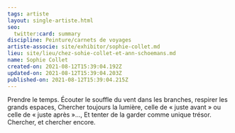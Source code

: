 ```yaml
---
tags: artiste
layout: single-artiste.html
seo:
  twitter:card: summary
discipline: Peinture/carnets de voyages
artiste-associe: site/exhibitor/sophie-collet.md
lieu: site/lieu/chez-sohie-collet-et-ann-schoemans.md
name: Sophie Collet
created-on: 2021-08-12T15:39:04.192Z
updated-on: 2021-08-12T15:39:04.203Z
published-on: 2021-08-12T15:39:04.215Z
---
```

Prendre le temps.
Écouter le souffle du vent dans les branches, respirer les grands espaces,
Chercher toujours la lumière, celle de « juste avant » ou celle de « juste après »...,
Et tenter de la garder comme unique trésor.
Chercher, et chercher encore.